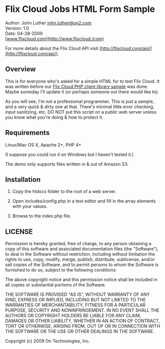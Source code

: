 Flix Cloud Jobs HTML Form Sample
===============================

Author: John Luther john.luther@on2.com    
Version: 1.0   
Date: 04-28-2009   
[www.flixcloud.com](http://www.flixcloud./com)

For more details about the Flix Cloud API visit
[http://flixcloud.com/api/](http://flixcloud.com/api/).

## Overview ##

This is for everyone who's asked for a simple HTML for to test Flix Cloud.
It was written before our [Flix Cloud PHP client library sample](http://github.com/flixcloud/flix_cloud-php/tree/master) was done.
Maybe someday I'll update it (or perhaps someone out there would like to).
 
As you will see, I'm not a professional programmer. This is just a sample,
and a very quick & dirty one at that. There's minimal little error checking,
input sanitizing, etc. DO NOT put this script on a public web server unless
you know what you're doing & how to protect it.

## Requirements ##

Linux/Mac OS X, Apache 2+, PHP 4+

(I suppose you could run it on Windows but I haven't tested it.)

The demo only supports files written in & out of Amazon S3.

## Installation ##

1. Copy the htdocs folder to the root of a web server.

1. Open includes/config.php in a text editor and fill in the array elements with your values.

1. Browse to the index.php file.

## LICENSE ##

Permission is hereby granted, free of charge, to any person obtaining
a copy of this software and associated documentation files (the
"Software"), to deal in the Software without restriction, including
without limitation the rights to use, copy, modify, merge, publish,
distribute, sublicense, and/or sell copies of the Software, and to
permit persons to whom the Software is furnished to do so, subject to
the following conditions:
 
The above copyright notice and this permission notice shall be
included in all copies or substantial portions of the Software.
 
THE SOFTWARE IS PROVIDED "AS IS", WITHOUT WARRANTY OF ANY KIND,
EXPRESS OR IMPLIED, INCLUDING BUT NOT LIMITED TO THE WARRANTIES OF
MERCHANTABILITY, FITNESS FOR A PARTICULAR PURPOSE, SECURITY AND
NONINFRINGEMENT. IN NO EVENT SHALL THE AUTHORS OR COPYRIGHT HOLDERS BE
LIABLE FOR ANY CLAIM, DAMAGES OR OTHER LIABILITY, WHETHER IN AN ACTION
OF CONTRACT, TORT OR OTHERWISE, ARISING FROM, OUT OF OR IN CONNECTION
WITH THE SOFTWARE OR THE USE OR OTHER DEALINGS IN THE SOFTWARE.

Copyright (c) 2009 On Technologies, Inc.
